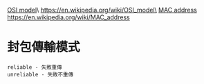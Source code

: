 [OSI model](https://en.wikipedia.org/wiki/OSI_model)\	https://en.wikipedia.org/wiki/OSI_model\
[MAC address](https://en.wikipedia.org/wiki/MAC_address)	https://en.wikipedia.org/wiki/MAC_address

# 封包傳輸模式
```
reliable - 失敗重傳
unreliable - 失敗不重傳
```
